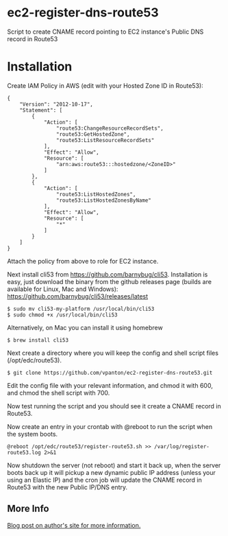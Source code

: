 # ec2-register-dns-route53
Script to create CNAME record pointing to EC2 instance's Public DNS record in Route53

# Installation

Create IAM Policy in AWS (edit <ZoneID> with your Hosted Zone ID in Route53):
```
{
    "Version": "2012-10-17",
    "Statement": [
        {
            "Action": [
                "route53:ChangeResourceRecordSets",
                "route53:GetHostedZone",
                "route53:ListResourceRecordSets"
            ],
            "Effect": "Allow",
            "Resource": [
                "arn:aws:route53:::hostedzone/<ZoneID>"
            ]
        },
        {
            "Action": [
                "route53:ListHostedZones",
                "route53:ListHostedZonesByName"
            ],
            "Effect": "Allow",
            "Resource": [
                "*"
            ]
        }
    ]
}
```
Attach the policy from above to role for EC2 instance.

Next install cli53 from https://github.com/barnybug/cli53.
Installation is easy, just download the binary from the github releases page (builds are available for Linux, Mac and Windows):
https://github.com/barnybug/cli53/releases/latest

    $ sudo mv cli53-my-platform /usr/local/bin/cli53
    $ sudo chmod +x /usr/local/bin/cli53

Alternatively, on Mac you can install it using homebrew

    $ brew install cli53


Next create a directory where you will keep the config and shell script files (/opt/edc/route53). 

    $ git clone https://github.com/vpanton/ec2-register-dns-route53.git
    
Edit the config file with your relevant information, and chmod it with 600, and chmod the shell script with 700.

Now test running the script and you should see it create a CNAME record in Route53. 

Now create an entry in your crontab with @reboot to run the script when the system boots.

```
@reboot /opt/edc/route53/register-route53.sh >> /var/log/register-route53.log 2>&1
```

Now shutdown the server (not reboot) and start it back up, when the server boots back up it will pickup a new dynamic public IP address (unless your using an Elastic IP) and the cron job will update the CNAME record in Route53 with the new Public IP/DNS entry.

## More Info

[Blog post on author's site for more information.](http://www.evergreenitco.com/evergreenit-blog/2015/3/1/script-to-register-dynamic-ec2-public-ip-with-route53-in-aws)
